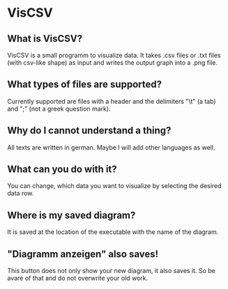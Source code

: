 # VisCSV

## What is VisCSV?
VisCSV is a small programm to visualize data.
It takes .csv files or .txt files (with csv-like shape) as input and writes the output graph into a .png file.

## What types of files are supported?
Currently supported are files with a header and the delimiters "\t" (a tab) and ";" (not a greek question mark).

## Why do I cannot understand a thing?
All texts are written in german. Maybe I will add other languages as well.

## What can you do with it?
You can change, which data you want to visualize by selecting the desired data row.

## Where is my saved diagram?
It is saved at the location of the executable with the name of the diagram.

## "Diagramm anzeigen" also saves!
This button does not only show your new diagram, it also saves it. So be avare of that and do not overwrite your old work.